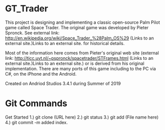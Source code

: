 # GT_Trader

This project is designing and implementing a classic open-source Palm Pilot game called Space Trader. The original game was developed by Pieter Spronck. See external link: http://en.wikipedia.org/wiki/Space_Trader_%28Palm_OS%29 (Links to an external site.)Links to an external site. for historical details.

Most of the information here comes from Pieter's original web site (external link: http://ticc.uvt.nl/~pspronck/spacetrader/STFrames.html (Links to an external site.)Links to an external site.) or is derived from his original implementation. There are many ports of this game including to the PC via C#, on the iPhone and the Android. 

Created on Andriod Studios 3.4.1 during Summer of 2019

# Git Commands
Get Started
1.) git clone (URL here)
2.) git status
3.) git add (File name here)
4.) git commit -m added index.
